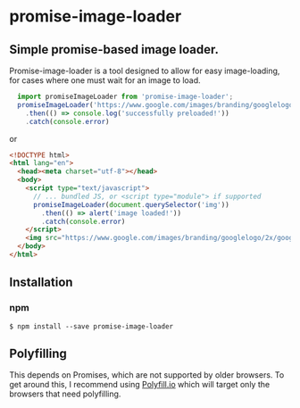 # promise-image-loader #
## Simple promise-based image loader. ##

Promise-image-loader is a tool designed to allow for easy image-loading, for cases where one must wait for an image to load.

```javascript
  import promiseImageLoader from 'promise-image-loader';
  promiseImageLoader('https://www.google.com/images/branding/googlelogo/2x/googlelogo_color_272x92dp.png')
    .then(() => console.log('successfully preloaded!'))
    .catch(console.error)
```

or

```html
<!DOCTYPE html>
<html lang="en">
  <head><meta charset="utf-8"></head>
  <body>
    <script type="text/javascript">
      // ... bundled JS, or <script type="module"> if supported
      promiseImageLoader(document.querySelector('img'))
        .then(() => alert('image loaded!'))
        .catch(console.error)
    </script>
    <img src="https://www.google.com/images/branding/googlelogo/2x/googlelogo_color_272x92dp.png">
  </body>
</html>
```



## Installation ##

### npm ###
`$ npm install --save promise-image-loader`


## Polyfilling ##
This depends on Promises, which are not supported by older browsers.  To get around this, I recommend using [Polyfill.io](https://polyfill.io/v2/docs/features/#Promise) which will target only the browsers that need polyfilling.
